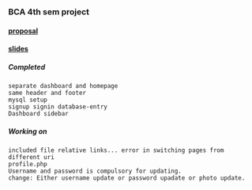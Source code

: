 ### BCA 4th sem project 
#### [proposal](https://drive.google.com/file/d/1QF_fp_RFWP1QZ60XU7bealZl43el5b4Y/view?usp=sharing)
#### [slides](https://docs.google.com/presentation/d/1LhOExT4N6veEu-lTTZAmH5MUu-ePUyHQoiSgqfRBn4o/edit?usp=sharing)
##### Completed
```
separate dashboard and homepage
same header and footer
mysql setup
signup signin database-entry
Dashboard sidebar
```
##### Working on
```
included file relative links... error in switching pages from different uri
profile.php
Username and password is compulsory for updating.
change: Either username update or password upadate or photo update.
```